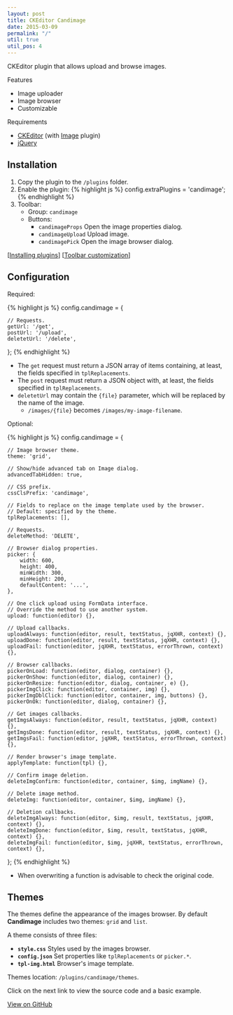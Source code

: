 ```yaml
---
layout: post
title: CKEditor Candimage
date: 2015-03-09
permalink: "/"
util: true
util_pos: 4
---
```


CKEditor plugin that allows upload and browse images.

<div class="grid grid-pad ctable">
    <div class="col-1-2">
        <div class="content">
            <div class="cheader">Features</div>
            <div class="cbody">
                <ul>
                    <li>Image uploader</li>
                    <li>Image browser</li>
                    <li>Customizable</li>
                </ul>
            </div>
        </div>
    </div>
    <div class="col-1-2">
        <div class="content">
            <div class="cheader">Requirements</div>
            <div class="cbody">
                <ul>
                    <li><a href="http://ckeditor.com">CKEditor</a> (with <a href="http://ckeditor.com/addon/image">Image</a> plugin)</li>
                    <li><a href="http://jquery.com/">jQuery</a></li>
                </ul>
            </div>
        </div>
    </div>
</div>

## Installation

1. Copy the plugin to the <code>/plugins</code> folder.
2. Enable the plugin:
{% highlight js %}
config.extraPlugins = 'candimage';
{% endhighlight %}
3. Toolbar:
    - Group: <code>candimage</code>
    - Buttons:
        - <code>candimageProps</code> Open the image properties dialog.
        - <code>candimageUpload</code> Upload image.
        - <code>candimagePick</code> Open the image browser dialog.

[<a href="http://docs.ckeditor.com/#!/guide/dev_plugins">Installing plugins</a>]
[<a href="http://docs.ckeditor.com/#!/guide/dev_toolbar">Toolbar customization</a>]

## Configuration

Required:

{% highlight js %}
config.candimage = {

    // Requests.
    getUrl: '/get',
    postUrl: '/upload',
    deletetUrl: '/delete',
};
{% endhighlight %}

- The <code>get</code> request must return a JSON array of items containing, at least, the fields specified in <code>tplReplacements</code>.
- The <code>post</code> request must return a JSON object with, at least, the fields specified in <code>tplReplacements</code>.
- <code>deletetUrl</code> may contain the <code>{file}</code> parameter, which will be replaced by the name of the image.
    - <code>/images/{file}</code> becomes <code>/images/my-image-filename</code>.

Optional:

{% highlight js %}
config.candimage = {

    // Image browser theme.
    theme: 'grid',

    // Show/hide advanced tab on Image dialog.
    advancedTabHidden: true,

    // CSS prefix.
    cssClsPrefix: 'candimage',

    // Fields to replace on the image template used by the browser.
    // Default: specified by the theme.
    tplReplacements: [],

    // Requests.
    deleteMethod: 'DELETE',

    // Browser dialog properties.
    picker: {
        width: 600,
        height: 400,
        minWidth: 300,
        minHeight: 200,
        defaultContent: '...',
    },

    // One click upload using FormData interface.
    // Override the method to use another system.
    upload: function(editor) {},

    // Upload callbacks.
    uploadAlways: function(editor, result, textStatus, jqXHR, context) {},
    uploadDone: function(editor, result, textStatus, jqXHR, context) {},
    uploadFail: function(editor, jqXHR, textStatus, errorThrown, context) {},

    // Browser callbacks.
    pickerOnLoad: function(editor, dialog, container) {},
    pickerOnShow: function(editor, dialog, container) {},
    pickerOnResize: function(editor, dialog, container, e) {},
    pickerImgClick: function(editor, container, img) {},
    pickerImgDblClick: function(editor, container, img, buttons) {},
    pickerOnOk: function(editor, dialog, container) {},

    // Get images callbacks.
    getImgsAlways: function(editor, result, textStatus, jqXHR, context) {},
    getImgsDone: function(editor, result, textStatus, jqXHR, context) {},
    getImgsFail: function(editor, jqXHR, textStatus, errorThrown, context) {},

    // Render browser's image template.
    applyTemplate: function(tpl) {},

    // Confirm image deletion.
    deleteImgConfirm: function(editor, container, $img, imgName) {},

    // Delete image method.
    deleteImg: function(editor, container, $img, imgName) {},

    // Deletion callbacks.
    deleteImgAlways: function(editor, $img, result, textStatus, jqXHR, context) {},
    deleteImgDone: function(editor, $img, result, textStatus, jqXHR, context) {},
    deleteImgFail: function(editor, $img, jqXHR, textStatus, errorThrown, context) {},    
};
{% endhighlight %}

- When overwriting a function is advisable to check the original code.

## Themes

The themes define the appearance of the images browser. By default <strong>Candimage</strong> includes two themes: <code>grid</code> and <code>list</code>.

A theme consists of three files:

- <code><strong>style.css</strong></code> Styles used by the images browser.
- <code><strong>config.json</strong></code> Set properties like <code>tplReplacements</code> or <code>picker.*</code>.
- <code><strong>tpl-img.html</strong></code> Browser's image template.

Themes location: <code>/plugins/candimage/themes</code>.

Click on the next link to view the source code and a basic example.

<p class="try-me">
    <a class="github" href="https://github.com/circunspecter/candimage">View on GitHub</a>
</p>